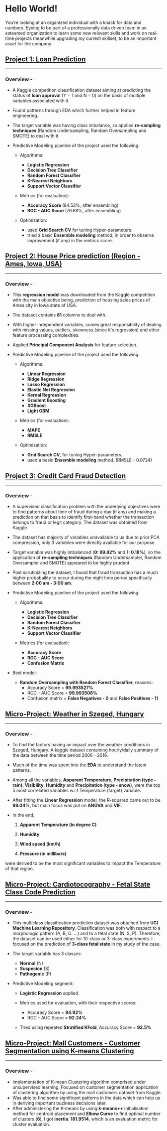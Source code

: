 # Hello World!

You're looking at an organized individual with a knack for data and numbers. Eyeing to be part of a professionally data driven team in an esteemed organization to learn some new relevant skills and work on real-time projects meanwhile upgrading my current skillset, to be an important asset for the company.

## [Project 1: Loan Prediction](https://github.com/duh-its-Batman/Data-Science-and-ML-Projects/blob/master/Loan_prediction_Git.ipynb)
---
### Overview -
- A Kaggle competition classification dataset aiming at predicting the status of **loan approval** (Y = 1 and N = 0) on the basis of multiple variables associated with it.
- Found patterns through EDA which further helped in feature engineering.
- The target variable was having class imbalance, so applied **re-sampling techniques** (Random Undersampling, Random Oversampling and SMOTE) to deal with it.
- Predictive Modeling pipeline of the project used the following:
    
    - Algorithms:
         * **Logistic Regression**
         * **Decision Tree Classifier**
         * **Random Forest Classifier**
         * **K-Nearest Neighbors**
         * **Support Vector Classifier**
   
    - Metrics (for evaluation):
         * **Accuracy Score** (84.53%, after ensembling)
         * **ROC - AUC Score** (76.68%, after ensembling)
    
    - Optimization:
         * used **Grid Search CV** for tuning Hyper-parameters.
         * tried a basic **Ensemble modeling** method, in order to observe improvement (if any) in the metrics score.
 

## [Project 2: House Price prediction (Region - Ames, Iowa, USA)](https://github.com/duh-its-Batman/Data-Science-and-ML-Projects/blob/master/House_Price_prediction_Git.ipynb)
---
### Overview -
- This **regression model** was downloaded from the Kaggle competition with the main objective being, prediction of housing sales prices of Ames city in Iowa state of USA.
- The dataset contains **81** columns to deal with.
- With higher independent variables, comes great responsibility of dealing with missing values, outliers, skewness (since it's regression) and other feature processing complexities. 
- Applied **Principal Component Analysis** for feature selection.
- Predictive Modeling pipeline of the project used the following:

    - Algorithms:
        - **Linear Regression**
        - **Ridge Regression**
        - **Lasso Regression**
        - **Elastic Net Regression**
        - **Kernal Regression**
        - **Gradient Boosting**
        - **XGBoost**
        - **Light GBM**
        
     
     - Metrics (for evaluation):
        - **MAPE**
        - **RMSLE**
        
     
     - Optimization:
        - **Grid Search CV**, for tuning Hyper-parameters.
        - used a basic **Ensemble modeling** method. (RMSLE - 0.0724)
        


## [Project 3: Credit Card Fraud Detection](https://github.com/duh-its-Batman/Data-Science-and-ML-Projects/blob/master/Credit_card_Fraud_Detection_Git.ipynb)
---
### Overview - 
- A supervised classification problem with the underlying objectives were to find patterns about time of fraud during a day (if any) and making a prediction on that basis to identify first-hand whether the transaction belongs to fraud or legit category. The dataset was obtained from Kaggle.
- The dataset has majority of variables unavailable to us due to prior PCA compression, only 3 variables were directly available for our purpose.
- Target variable was highly imbalanced (**0: 99.82%** and **1: 0.18%**), so the application of **re-sampling techniques** (Random Undersampler, Random Oversampler and SMOTE) appeared to be highly prudent.
- Post scrutinizing the dataset, I found that fraud transaction has a much higher probabaility to occur during the night time period specifically between **2:00 am - 3:00 am**.
- Predictive Modeling pipeline of the project used the following: 

    - Algorithms:
        - **Logistic Regression**
        - **Decision Tree Classifier**
        - **Random Forest Classifier**
        - **K-Nearest Neighbors**
        - **Support Vector Classifier**
        
     
     - Metrics (for evaluation):
        - **Accuracy Score**
        - **ROC - AUC Score**
        - **Confusion Matrix**

- Best model:
    - **Random Oversampling with Random Forest Classifier**, reasons:
        - Accuracy Score = **99.993527%**
        - ROC - AUC Score = **99.993508%**
        - Confusion matrix = **False Negatives - 0** and **False Positives - 11**


## [Micro-Project: Weather in Szeged, Hungary](https://github.com/duh-its-Batman/Data-Science-and-ML-Projects/blob/master/Weather_Szeged_Git.ipynb)
---
### Overview -
- To find the factors having an impact over the weather conditions in Szeged, Hungary. A kaggle dataset containing hourly/daily summary of the data between the time period 2006 - 2016.
- Much of the time was spent into the **EDA** to understand the latent patterns.
- Among all the variables, **Apparant Temperature**, **Precipitation (type - rain)**, **Visibility**, **Humidity** and **Precipitation (type - snow)**, were the top 5 most  correlated variables w.r.t Temperature (target) variable.
- After fitting the **Linear Regression** model, the R-squared came out to be **99.04%**, but main focus was put on **ANOVA** and **VIF**.
- In the end, 
    
    1. **Apparent Temperature (in degree C)**

    2. **Humidity**

    3. **Wind speed (km/h)**

    4. **Pressure (in millibars)**
        
were derived to be the most significant variables to impact the Temperature of that region.


## [Micro-Project: Cardiotocography - Fetal State Class Code Prediction](https://github.com/duh-its-Batman/Data-Science-and-ML-Projects/blob/master/Cardiotocography_Git.ipynb)
---
### Overview - 
- This multiclass classification prediction dataset was obtained from **UCI Machine Learning Repository**. Classification was both with respect to a morphologic pattern (A, B, C. ...) and to a fetal state (N, S, P). Therefore, the dataset can be used either for 10-class or 3-class experiments. I focused on the prediction of **3-class fetal state** in my study of the case.
- The target variable has 3 classes:
    - **Normal** (N)
    - **Suspecion** (S)
    - **Pathogenic** (P)
- Predictive Modeling segment:

    - **Logistic Regression** applied.
    
    - Metrics used for evaluation, with their respective scores:
        - Accuracy Score = **94.92%**
        - ROC - AUC Score = **92.24%**
        
    - Tried using repeated **Stratified KFold**, Accuracy Score = **92.5%**


## [Micro-Project: Mall Customers - Customer Segmentation using K-means Clustering](https://github.com/duh-its-Batman/Data-Science-and-ML-Projects/blob/master/Mall_Customers_Git.ipynb)
---
### Overview - 
- Implementation of K-mean Clustering algorithm comprised under unsupervised learning. Focused on customer segmentation application of clustering algorithm by using the mall customers dataset from Kaggle.
- Was able to find some significant patterns in the data which can help us in deriving important buziness decisions later.
- After administering the K-means by using **k-means++** initialisation method for centroid placement and **Elbow Curve** to find optimal number of clusters (**6**), I got **inertia**: **181.9514**, which is an evaluation metric for cluster evaluation. 
    



